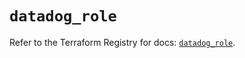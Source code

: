 # `datadog_role`

Refer to the Terraform Registry for docs: [`datadog_role`](https://registry.terraform.io/providers/datadog/datadog/3.48.0/docs/resources/role).
